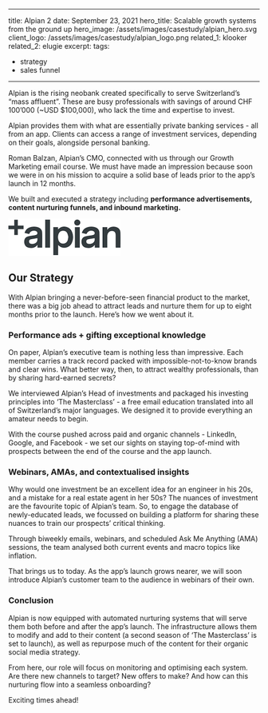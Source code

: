 ---
title: Alpian 2
date: September 23, 2021
hero_title: Scalable growth systems from the ground up
hero_image: /assets/images/casestudy/alpian_hero.svg
client_logo: /assets/images/casestudy/alpian_logo.png
related_1: klooker
related_2: elugie
excerpt:
tags:
- strategy
- sales funnel
---

<p class="lead">
Alpian is the rising neobank created specifically to serve Switzerland’s “mass affluent”. These are busy professionals with savings of around CHF 100’000 (~USD $100,000), who lack the time and expertise to invest.
</p>


Alpian provides them with what are essentially private banking services - all from an app. Clients can access a range of investment services, depending on their goals, alongside personal banking. 

Roman Balzan, Alpian’s CMO, connected with us through our Growth Marketing email course. We must have made an impression because soon we were in on his mission to acquire a solid base of leads prior to the app’s launch in 12 months.

We built and executed a strategy including **performance advertisements, content nurturing funnels, and inbound marketing.**

![](/assets/images/casestudy/alpian_logo.png)


## Our Strategy

With Alpian bringing a never-before-seen financial product to the market, there was a big job ahead to attract leads and nurture them for up to eight months prior to the launch.
Here’s how we went about it.

### Performance ads + gifting exceptional knowledge 

On paper, Alpian’s executive team is nothing less than impressive. Each member carries a track record packed with impossible-not-to-know brands and clear wins. What better way, then, to attract wealthy professionals, than by sharing hard-earned secrets?

We interviewed Alpian’s Head of investments and packaged his investing principles into ‘The Masterclass’ - a free email education translated into all of Switzerland’s major languages. We designed it to provide everything an amateur needs to begin.

With the course pushed across paid and organic channels - LinkedIn, Google, and Facebook - we set our sights on staying top-of-mind with prospects between the end of the course and the app launch.

### Webinars, AMAs, and contextualised insights

Why would one investment be an excellent idea for an engineer in his 20s, and a mistake for a real estate agent in her 50s?
The nuances of investment are the favourite topic of Alpian’s team. So, to engage the database of newly-educated leads, we focussed on building a platform for sharing these nuances to train our prospects’ critical thinking.

Through biweekly emails, webinars, and scheduled Ask Me Anything (AMA) sessions, the team analysed both current events and macro topics like inflation.

That brings us to today. As the app’s launch grows nearer, we will soon introduce Alpian’s customer team to the audience in webinars of their own.

### Conclusion

Alpian is now equipped with automated nurturing systems that will serve them both before and after the app’s launch. The infrastructure allows them to modify and add to their content (a second season of ‘The Masterclass’ is set to launch), as well as repurpose much of the content for their organic social media strategy.

From here, our role will focus on monitoring and optimising each system. Are there new channels to target? New offers to make? And how can this nurturing flow into a seamless onboarding?

Exciting times ahead!  




